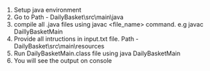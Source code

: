 1. Setup java environment
2. Go to Path - DailyBasket\src\main\java
3. compile all .java files using javac <file_name> command. e.g javac DaillyBasketMain
4. Provide all intructions in input.txt file. Path - DailyBasket\src\main\resources
5. Run DailyBasketMain.class file using java DailyBasketMain
6. You will see the output on console
